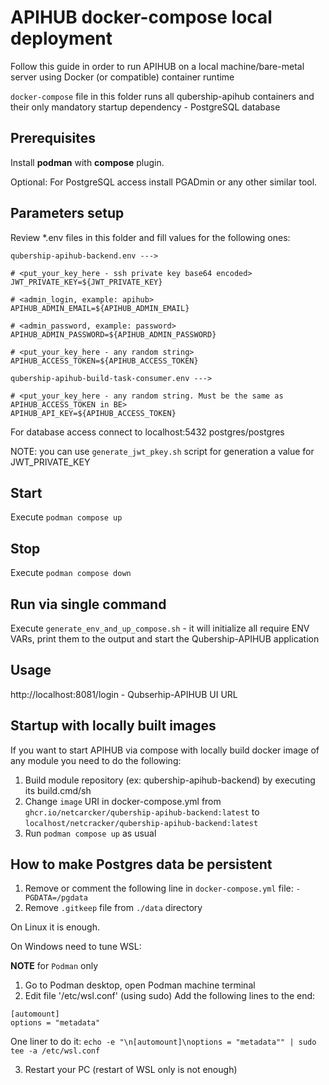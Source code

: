 # APIHUB docker-compose local deployment

Follow this guide in order to run APIHUB on a local machine/bare-metal server using Docker (or compatible) container runtime

`docker-compose` file in this folder runs all qubership-apihub containers and their only mandatory startup dependency - PostgreSQL database

## Prerequisites

Install **podman** with **compose** plugin.

Optional: For PostgreSQL access install PGADmin or any other similar tool.

## Parameters setup

Review *.env files in this folder and fill values for the following ones:

```
qubership-apihub-backend.env --->

# <put_your_key_here - ssh private key base64 encoded>
JWT_PRIVATE_KEY=${JWT_PRIVATE_KEY}

# <admin_login, example: apihub>
APIHUB_ADMIN_EMAIL=${APIHUB_ADMIN_EMAIL}

# <admin_password, example: password>
APIHUB_ADMIN_PASSWORD=${APIHUB_ADMIN_PASSWORD}

# <put_your_key_here - any random string>
APIHUB_ACCESS_TOKEN=${APIHUB_ACCESS_TOKEN}
```

```
qubership-apihub-build-task-consumer.env --->

# <put_your_key_here - any random string. Must be the same as APIHUB_ACCESS_TOKEN in BE>
APIHUB_API_KEY=${APIHUB_ACCESS_TOKEN}
```

For database access connect to localhost:5432 postgres/postgres

NOTE: you can use `generate_jwt_pkey.sh` script for generation a value for JWT_PRIVATE_KEY

## Start

Execute `podman compose up`

## Stop

Execute `podman compose down`

## Run via single command

Execute `generate_env_and_up_compose.sh` - it will initialize all require ENV VARs, print them to the output and start the Qubership-APIHUB application

## Usage

http://localhost:8081/login - Qubserhip-APIHUB UI URL

## Startup with locally built images

If you want to start APIHUB via compose with locally build docker image of any module you need to do the following:

1. Build module repository (ex: qubership-apihub-backend) by executing its build.cmd/sh
2. Change `image` URI in docker-compose.yml from `ghcr.io/netcarcker/qubership-apihub-backend:latest` to `localhost/netcracker/qubership-apihub-backend:latest`
3. Run `podman compose up` as usual

## How to make Postgres data be persistent

1. Remove or comment the following line in `docker-compose.yml` file: `- PGDATA=/pgdata`
2. Remove `.gitkeep` file from `./data` directory

On Linux it is enough.

On Windows need to tune WSL:

**NOTE** for `Podman` only

1. Go to Podman desktop, open Podman machine terminal
2. Edit file '/etc/wsl.conf' (using sudo)
Add the following lines to the end:

```
[automount]
options = "metadata"
```
One liner to do it: `echo -e "\n[automount]\noptions = "metadata"" | sudo tee -a /etc/wsl.conf`

3. Restart your PC (restart of WSL only is not enough)


